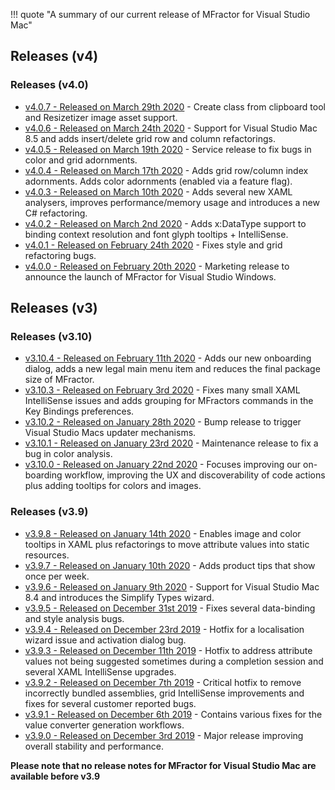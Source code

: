 !!! quote "A summary of our current release of MFractor for Visual Studio Mac"

## Releases (v4)

### Releases (v4.0)

 * [v4.0.7 - Released on March 29th 2020](v4/v4.0.md#v4.0.7) - Create class from clipboard tool and Resizetizer image asset support.
 * [v4.0.6 - Released on March 24th 2020](v4/v4.0.md#v4.0.6) - Support for Visual Studio Mac 8.5 and adds insert/delete grid row and column refactorings.
 * [v4.0.5 - Released on March 19th 2020](v4/v4.0.md#v4.0.5) - Service release to fix bugs in color and grid adornments.
 * [v4.0.4 - Released on March 17th 2020](v4/v4.0.md#v4.0.4) - Adds grid row/column index adornments. Adds color adornments (enabled via a feature flag).
 * [v4.0.3 - Released on March 10th 2020](v4/v4.0.md#v4.0.3) - Adds several new XAML analysers, improves performance/memory usage and introduces a new C# refactoring.
 * [v4.0.2 - Released on March 2nd 2020](v4/v4.0.md#v4.0.2) - Adds x:DataType support to binding context resolution and font glyph tooltips + IntelliSense.
 * [v4.0.1 - Released on February 24th 2020](v4/v4.0.md#v4.0.1) - Fixes style and grid refactoring bugs.
 * [v4.0.0 - Released on February 20th 2020](v4/v4.0.md#v4.0.0) - Marketing release to announce the launch of MFractor for Visual Studio Windows.

## Releases (v3)

### Releases (v3.10)

 * [v3.10.4 - Released on February 11th 2020](v3/v3.10.md#v3.10.4) - Adds our new onboarding dialog, adds a new legal main menu item and reduces the final package size of MFractor.
 * [v3.10.3 - Released on February 3rd 2020](v3/v3.10.md#v3.10.3) - Fixes many small XAML IntelliSense issues and adds grouping for MFractors commands in the Key Bindings preferences.
 * [v3.10.2 - Released on January 28th 2020](v3/v3.10.md#v3.10.2) - Bump release to trigger Visual Studio Macs updater mechanisms.
 * [v3.10.1 - Released on January 23rd 2020](v3/v3.10.md#v3.10.1) - Maintenance release to fix a bug in color analysis.
 * [v3.10.0 - Released on January 22nd 2020](v3/v3.10.md#v3.10.0) - Focuses improving our on-boarding workflow, improving the UX and discoverability of code actions plus adding tooltips for colors and images.

### Releases (v3.9)

 * [v3.9.8 - Released on January 14th 2020](#v398) - Enables image and color tooltips in XAML plus refactorings to move attribute values into static resources.
 * [v3.9.7 - Released on January 10th 2020](#v397) - Adds product tips that show once per week.
 * [v3.9.6 - Released on January 9th 2020](#v396) - Support for Visual Studio Mac 8.4 and introduces the Simplify Types wizard.
 * [v3.9.5 - Released on December 31st 2019](#v395) - Fixes several data-binding and style analysis bugs.
 * [v3.9.4 - Released on December 23rd 2019](#v394) - Hotfix for a localisation wizard issue and activation dialog bug.
 * [v3.9.3 - Released on December 11th 2019](#v393) - Hotfix to address attribute values not being suggested sometimes during a completion session and several XAML IntelliSense upgrades.
 * [v3.9.2 - Released on December 7th 2019](#v392) - Critical hotfix to remove incorrectly bundled assemblies, grid IntelliSense improvements and fixes for several customer reported bugs.
 * [v3.9.1 - Released on December 6th 2019](#v391) - Contains various fixes for the value converter generation workflows.
 * [v3.9.0 - Released on December 3rd 2019](#v390) - Major release improving overall stability and performance.

 **Please note that no release notes for MFractor for Visual Studio Mac are available before v3.9**
